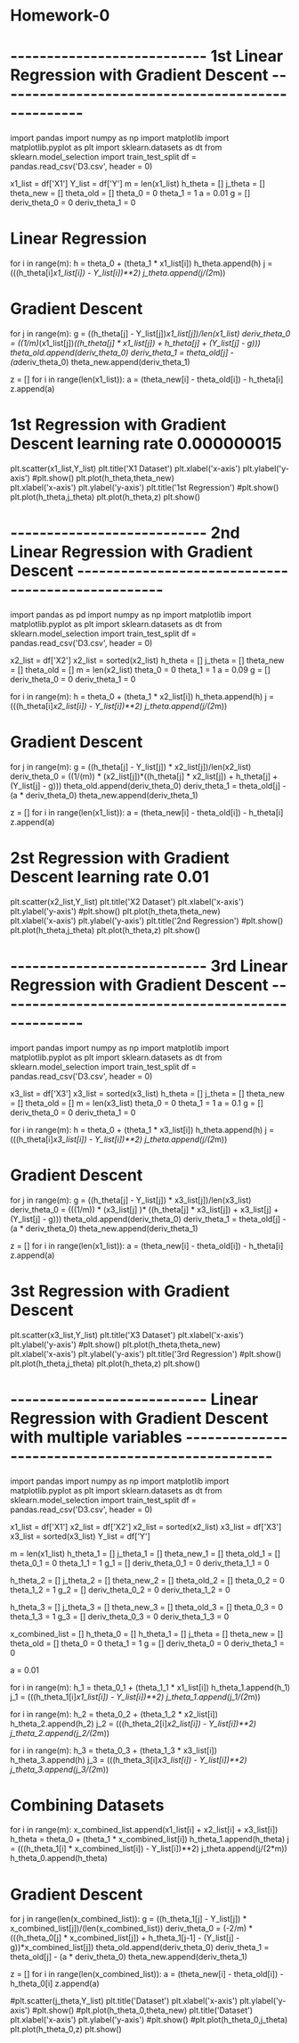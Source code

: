 # Homework-0

# --------------------------- 1st Linear Regression with Gradient Descent --------------------------------------------------

import pandas
import numpy as np
import matplotlib
import matplotlib.pyplot as plt
import sklearn.datasets as dt
from sklearn.model_selection import train_test_split
df = pandas.read_csv('D3.csv', header = 0)

x1_list = df['X1']
Y_list = df['Y']
m = len(x1_list)
h_theta = []
j_theta = []
theta_new = []
theta_old = []
theta_0 = 0
theta_1 = 1
a = 0.01
g = []
deriv_theta_0 = 0
deriv_theta_1 = 0

# Linear Regression
for i in range(m):
    h = theta_0 + (theta_1 * x1_list[i])
    h_theta.append(h)
    j = (((h_theta[i]*x1_list[i]) - Y_list[i])**2)
    j_theta.append(j/(2*m))

# Gradient Descent
for j in range(m):
    g = ((h_theta[j] - Y_list[j])*x1_list[j])/len(x1_list)
    deriv_theta_0 = ((1/m)*(x1_list[j])*((h_theta[j] * x1_list[j]) + h_theta[j] + (Y_list[j] - g)))
    theta_old.append(deriv_theta_0)
    deriv_theta_1 = theta_old[j] - (a*deriv_theta_0)
    theta_new.append(deriv_theta_1)
    
z = []
for i in range(len(x1_list)):
    a = (theta_new[i] - theta_old[i]) - h_theta[i]
    z.append(a)

# 1st Regression with Gradient Descent learning rate 0.000000015 
plt.scatter(x1_list,Y_list)
plt.title('X1 Dataset')
plt.xlabel('x-axis')
plt.ylabel('y-axis')
#plt.show()
plt.plot(h_theta,theta_new)    
plt.xlabel('x-axis')
plt.ylabel('y-axis')
plt.title('1st Regression')
#plt.show()
plt.plot(h_theta,j_theta)
plt.plot(h_theta,z)
plt.show()

# --------------------------- 2nd Linear Regression with Gradient Descent --------------------------------------------------

import pandas as pd
import numpy as np
import matplotlib
import matplotlib.pyplot as plt
import sklearn.datasets as dt
from sklearn.model_selection import train_test_split
df = pandas.read_csv('D3.csv', header = 0)

x2_list = df['X2']
x2_list = sorted(x2_list)
h_theta = []
j_theta = []
theta_new = []
theta_old = []
m = len(x2_list)
theta_0 = 0
theta_1 = 1
a = 0.09
g = []
deriv_theta_0 = 0
deriv_theta_1 = 0

for i in range(m):
    h = theta_0 + (theta_1 * x2_list[i])
    h_theta.append(h)
    j = (((h_theta[i]*x2_list[i]) - Y_list[i])**2)
    j_theta.append(j/(2*m))

# Gradient Descent
for j in range(m):
    g = ((h_theta[j] - Y_list[j]) * x2_list[j])/len(x2_list)
    deriv_theta_0 = ((1/(m)) * (x2_list[j])*((h_theta[j] * x2_list[j]) + h_theta[j] + (Y_list[j] - g)))
    theta_old.append(deriv_theta_0)
    deriv_theta_1 = theta_old[j] - (a * deriv_theta_0)
    theta_new.append(deriv_theta_1)
    
z = []
for i in range(len(x1_list)):
    a = (theta_new[i] - theta_old[i]) - h_theta[i]
    z.append(a)

# 2st Regression with Gradient Descent learning rate 0.01
plt.scatter(x2_list,Y_list)
plt.title('X2 Dataset')
plt.xlabel('x-axis')
plt.ylabel('y-axis')
#plt.show()
plt.plot(h_theta,theta_new)    
plt.xlabel('x-axis')
plt.ylabel('y-axis')
plt.title('2nd Regression')
#plt.show()
plt.plot(h_theta,j_theta)
plt.plot(h_theta,z)
plt.show()

# --------------------------- 3rd Linear Regression with Gradient Descent --------------------------------------------------

import pandas
import numpy as np
import matplotlib
import matplotlib.pyplot as plt
import sklearn.datasets as dt
from sklearn.model_selection import train_test_split
df = pandas.read_csv('D3.csv', header = 0)

x3_list = df['X3']
x3_list = sorted(x3_list)
h_theta = []
j_theta = []
theta_new = []
theta_old = []
m = len(x3_list)
theta_0 = 0
theta_1 = 1
a = 0.1
g = []
deriv_theta_0 = 0
deriv_theta_1 = 0

for i in range(m):
    h = theta_0 + (theta_1 * x3_list[i])
    h_theta.append(h)
    j = (((h_theta[i]*x3_list[i]) - Y_list[i])**2)
    j_theta.append(j/(2*m))

# Gradient Descent
for j in range(m):
    g = ((h_theta[j] - Y_list[j]) * x3_list[j])/len(x3_list)
    deriv_theta_0 = (((1/m)) * (x3_list[j] )* ((h_theta[j] * x3_list[j]) + x3_list[j] + (Y_list[j] - g)))
    theta_old.append(deriv_theta_0)
    deriv_theta_1 = theta_old[j] - (a * deriv_theta_0)
    theta_new.append(deriv_theta_1)
    
    
z = []
for i in range(len(x1_list)):
    a = (theta_new[i] - theta_old[i]) - h_theta[i]
    z.append(a)

# 3st Regression with Gradient Descent
plt.scatter(x3_list,Y_list)
plt.title('X3 Dataset')
plt.xlabel('x-axis')
plt.ylabel('y-axis')
#plt.show()
plt.plot(h_theta,theta_new)    
plt.xlabel('x-axis')
plt.ylabel('y-axis')
plt.title('3rd Regression')
#plt.show()
plt.plot(h_theta,j_theta)
plt.plot(h_theta,z)
plt.show()

# --------------------------- Linear Regression with Gradient Descent with multiple variables --------------------------------------------------

import pandas
import numpy as np
import matplotlib
import matplotlib.pyplot as plt
import sklearn.datasets as dt
from sklearn.model_selection import train_test_split
df = pandas.read_csv('D3.csv', header = 0)

x1_list = df['X1']
x2_list = df['X2']
x2_list = sorted(x2_list)
x3_list = df['X3']
x3_list = sorted(x3_list)
Y_list = df['Y']

m = len(x1_list)
h_theta_1 = []
j_theta_1 = []
theta_new_1 = []
theta_old_1 = []
theta_0_1 = 0
theta_1_1 = 1
g_1 = []
deriv_theta_0_1 = 0
deriv_theta_1_1 = 0

h_theta_2 = []
j_theta_2 = []
theta_new_2 = []
theta_old_2 = []
theta_0_2 = 0
theta_1_2 = 1
g_2 = []
deriv_theta_0_2 = 0
deriv_theta_1_2 = 0

h_theta_3 = []
j_theta_3 = []
theta_new_3 = []
theta_old_3 = []
theta_0_3 = 0
theta_1_3 = 1
g_3 = []
deriv_theta_0_3 = 0
deriv_theta_1_3 = 0

x_combined_list = []
h_theta_0 = []
h_theta_1 = []
j_theta = []
theta_new = []
theta_old = []
theta_0 = 0
theta_1 = 1
g = []
deriv_theta_0 = 0
deriv_theta_1 = 0

a = 0.01

for i in range(m):
    h_1 = theta_0_1 + (theta_1_1 * x1_list[i])
    h_theta_1.append(h_1)
    j_1 = (((h_theta_1[i]*x1_list[i]) - Y_list[i])**2)
    j_theta_1.append(j_1/(2*m))

for i in range(m):
    h_2 = theta_0_2 + (theta_1_2 * x2_list[i])
    h_theta_2.append(h_2)
    j_2 = (((h_theta_2[i]*x2_list[i]) - Y_list[i])**2)
    j_theta_2.append(j_2/(2*m))

for i in range(m):
    h_3 = theta_0_3 + (theta_1_3 * x3_list[i])
    h_theta_3.append(h)
    j_3 = (((h_theta_3[i]*x3_list[i]) - Y_list[i])**2)
    j_theta_3.append(j_3/(2*m))

# Combining Datasets    
for i in range(m):
    x_combined_list.append(x1_list[i] + x2_list[i] + x3_list[i])
    h_theta  = theta_0 + (theta_1 * x_combined_list[i])
    h_theta_1.append(h_theta)
    j = (((h_theta_1[i] * x_combined_list[i]) - Y_list[i])**2)
    j_theta.append(j/(2*m))
    h_theta_0.append(h_theta)
    
    
# Gradient Descent
for j in range(len(x_combined_list)):
    g = ((h_theta_1[j] - Y_list[j]) * x_combined_list[j])/(len(x_combined_list))
    deriv_theta_0 = (-2/m) * (((h_theta_0[j] * x_combined_list[j]) + h_theta_1[j-1] - (Y_list[j] - g))*x_combined_list[j])
    theta_old.append(deriv_theta_0)
    deriv_theta_1 = theta_old[j] - (a * deriv_theta_0)
    theta_new.append(deriv_theta_1)
    
z = []
for i in range(len(x_combined_list)):
    a = (theta_new[i] - theta_old[i]) - h_theta_0[i]
    z.append(a)
    
#plt.scatter(j_theta,Y_list)
plt.title('Dataset')
plt.xlabel('x-axis')
plt.ylabel('y-axis')
#plt.show()
#plt.plot(h_theta_0,theta_new)
plt.title('Dataset')
plt.xlabel('x-axis')
plt.ylabel('y-axis')
#plt.show()
#plt.plot(h_theta_0,j_theta)
plt.plot(h_theta_0,z)
plt.show()







